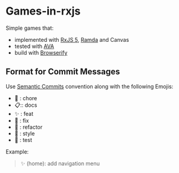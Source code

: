 # Games-in-rxjs
Simple games that: 
- implemented with [RxJS 5](http://reactivex.io/rxjs/), [Ramda](https://github.com/ramda/ramda) and Canvas
- tested with [AVA](https://github.com/avajs/ava)
- build with [Browserify](http://browserify.org/)

## Format for Commit Messages
Use [Semantic Commits](https://kapeli.com/cheat_sheets/Semantic_Commits.docset/Contents/Resources/Documents/index#//dash_ref_More%20Examples/Entry/feat/0) convention along with the following Emojis:
- 🔧 : chore
- 📋:: docs
- ✨ : feat
- 🐛 : fix 
- 🚀 : refactor
- 💈 : style
- 🚥 : test

Example:
> ✨ (home): add navigation menu
